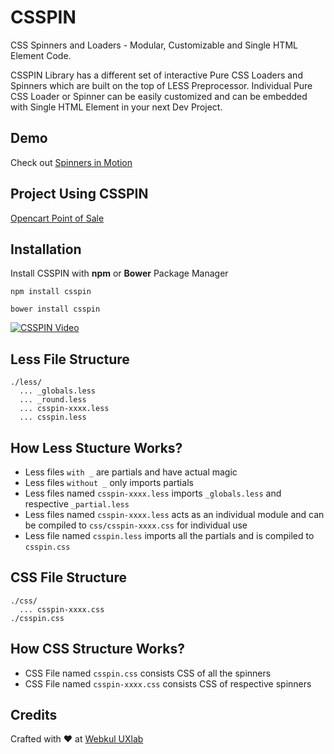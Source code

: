 # CSSPIN
CSS Spinners and Loaders - Modular, Customizable and Single HTML Element Code.   

CSSPIN Library has a different set of interactive Pure CSS Loaders and Spinners which are built on the top of LESS Preprocessor. Individual Pure CSS Loader or Spinner can be easily customized and can be embedded with Single HTML Element in your next Dev Project.

## Demo
Check out [Spinners in Motion](https://webkul.github.io/csspin/)

## Project Using CSSPIN
[Opencart Point of Sale](http://oc-demo.webkul.com/pos/wkpos/)

## Installation
Install CSSPIN with **npm** or **Bower** Package Manager     
```
npm install csspin
```

```
bower install csspin
```
[![CSSPIN Video](http://webkul.com/blog/wp-content/uploads/2016/12/csspin-video.png)](https://youtu.be/18uY-YueJeI)

## Less File Structure 
```
./less/
  ... _globals.less   
  ... _round.less   
  ... csspin-xxxx.less   
  ... csspin.less   
```

## How Less Stucture Works?   
* Less files ```with _``` are partials and have actual magic  
* Less files ```without _``` only imports partials   
* Less files named ```csspin-xxxx.less``` imports ```_globals.less``` and respective ```_partial.less```   
* Less files named ```csspin-xxxx.less``` acts as an individual module and can be compiled to ```css/csspin-xxxx.css``` for individual use   
* Less file named ```csspin.less``` imports all the partials and is compiled to ```csspin.css```  

## CSS File Structure   
```
./css/    
  ... csspin-xxxx.css 
./csspin.css  
```

## How CSS Structure Works?   
* CSS File named ```csspin.css``` consists CSS of all the spinners
* CSS File named ```csspin-xxxx.css``` consists CSS of respective spinners

## Credits
Crafted with :heart: at [Webkul UXlab](http://design.webkul.com)
